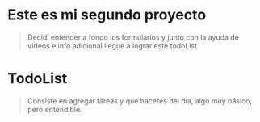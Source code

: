 # Este es mi segundo proyecto

>Decidí entender a fondo los formularios y junto con la ayuda de videos e info adicional llegué a lograr este todoList

# TodoList

>Consiste en agregar tareas y que haceres del día, algo muy básico, pero entendible.

